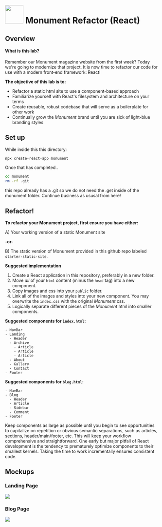 # <img src="https://cloud.githubusercontent.com/assets/7833470/10899314/63829980-8188-11e5-8cdd-4ded5bcb6e36.png" height="60"> Monument Refactor (React)


## Overview

#### What is this lab?

Remember our Monument magazine website from the first week? Today we're going to modernize that project. It is now time to refactor our code for use with a modern front-end framework: React!

**The objective of this lab is to:**

* Refactor a static html site to use a component-based approach
* Familiarize yourself with React's filesystem and architecture on your terms
* Create reusable, robust codebase that will serve as a boilerplate for other work
* Continually grow the *Monument* brand until you are sick of light-blue branding styles

## Set up
While inside this this directory:
```bash
npx create-react-app monument
```
Once that has completed..
```bash
cd monument
rm -rf .git
```
this repo already has a .git so we do not need the .get inside of the monument folder. Continue business as ususal from here!

## Refactor!

**To refactor your Monument project, first ensure you have either:**

  A) Your working version of a static Monument site

**-or-**

  B) The static version of Monument provided in this github repo labeled `starter-static-site`.



**Suggested implementation**
1. Create a React application in this repository, preferably in a new folder.
2. Move *all* of your `html` content (minus the `head` tag) into a new component.
3. Copy images and css into your `public` folder.
4. Link all of the images and styles into your new component. You may overwrite the `index.css` with the original *Monument* css.
5. Logically separate different pieces of the *Monument* html into smaller components.  


**Suggested components for `index.html`:**

    - NavBar
    - Landing
      - Header
      - Archive
        - Article
        - Article
        - Article
      - About
      - Gallery
      - Contact
    - Footer

**Suggested components for `blog.html`:**

    - NavBar
    - Blog
      - Header
      - Article
      - Sidebar
      - Comment
    - Footer

Keep components as large as possible until you begin to see opportunities to capitalize on repetition or obvious semantic separations, such as articles, sections, header/main/footer, etc. This will keep your workflow comprehensive and straightforward.  One early but major pitfall of React development is the tendency to prematurely optimize components to their smallest kernels. Taking the time to work incrementally ensures consistent code.

## Mockups

### Landing Page

![](/screenshots/landing_page.png)

### Blog Page

![](/screenshots/blog_pt_2.png)
